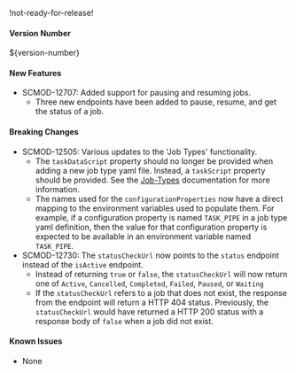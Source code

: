 !not-ready-for-release!

#### Version Number
${version-number}

#### New Features
- SCMOD-12707: Added support for pausing and resuming jobs.
  - Three new endpoints have been added to pause, resume, and get the status of a job.

#### Breaking Changes
- SCMOD-12505: Various updates to the 'Job Types' functionality.  
  - The `taskDataScript` property should no longer be provided when adding a new job type yaml file. Instead, a `taskScript` property
  should be provided. See the [Job-Types](https://jobservice.github.io/job-service/pages/en-us/Job-Types) documentation for more
  information.
  - The names used for the `configurationProperties` now have a direct mapping to the environment variables used to populate them. For
  example, if a configuration property is named `TASK_PIPE` in a job type yaml definition, then the value for that configuration property
 is expected to be available in an environment variable named `TASK_PIPE`.
- SCMOD-12730: The `statusCheckUrl` now points to the `status` endpoint instead of the `isActive` endpoint.
  - Instead of returning `true` or `false`, the `statusCheckUrl` will now return one of `Active`, `Cancelled`, `Completed`, `Failed`,
  `Paused`, or `Waiting`
  - If the `statusCheckUrl` refers to a job that does not exist, the response from the endpoint will return a HTTP 404 status. Previously,
  the `statusCheckUrl` would have returned a HTTP 200 status with a response body of `false` when a job did not exist.

#### Known Issues
- None
